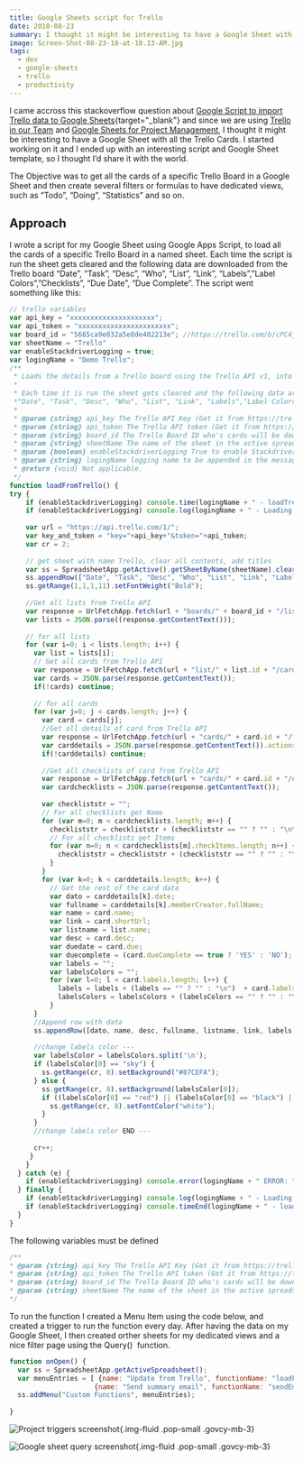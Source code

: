 ```yaml
---
title: Google Sheets script for Trello
date: 2018-08-23
summary: I thought it might be interesting to have a Google Sheet with all the Trello Cards. I started working on it and I ended up with an interesting script and Google Sheet template, so I thought I’d share it with the world.
image: Screen-Shot-08-23-18-at-10.13-AM.jpg
tags:
  - dev
  - google-sheets
  - trello
  - productivity
---
```

I came accross this stackoverflow question about [Google Script to import Trello data to Google Sheets](https://stackoverflow.com/questions/35878813/google-script-to-import-trello-data-to-google-sheets){target="_blank"} and since we are using [Trello in our Team](../trello-kanban-like-board-for-issues-and-tasks-tracking/) and [Google Sheets for Project Management](../prince2-project-management-with-google-sheets/), I thought it might be interesting to have a Google Sheet with all the Trello Cards. I started working on it and I ended up with an interesting script and Google Sheet template, so I thought I’d share it with the world.  

The Objective was to get all the cards of a specific Trello Board in a Google Sheet and then create several filters or formulas to have dedicated views, such as “Todo”, “Doing”, “Statistics” and so on.

## Approach

I wrote a script for my Google Sheet using Google Apps Script, to load all the cards of a specific Trello Board in a named sheet. Each time the script is run the sheet gets cleared and the following data are downloaded from the Trello board “Date”, “Task”, “Desc”, “Who”, “List”, “Link”, “Labels”,”Label Colors”,”Checklists”, “Due Date”, “Due Complete”. The script went something like this:

```js
// trello variables
var api_key = "xxxxxxxxxxxxxxxxxxxxx";
var api_token = "xxxxxxxxxxxxxxxxxxxxxxx";
var board_id = "5665ca9e832a5e8de402213e"; //https://trello.com/b/cPC4jGzZ/project-manager-sample-board
var sheetName = "Trello"
var enableStackdriverLogging = true;
var logingName = "Demo Trello";
/**
 * Loads the details from a Trello board using the Trello API v1, into a google sheet.
 *
 * Each time it is run the sheet gets cleared and the following data are downloaded from the Trello board 
 *"Date", "Task", "Desc", "Who", "List", "Link", "Labels","Label Colors","Checklists", "Due Date", "Due Complete"
 * 
 * @param {string} api_key The Trello API Key (Get it from https://trello.com/app-key)
 * @param {string} api_token The Trello API token (Get it from https://trello.com/app-key)
 * @param {string} board_id The Trello Board ID who's cards will be downloaded (Get it from adding ".json" at the end of the board url)
 * @param {string} sheetName The name of the sheet in the active spreadsheet to update it's rows
 * @param {boolean} enableStackdriverLogging True to enable Stackdriver Logging. Default is false
 * @param {string} logingName logging name to be appended in the message. Default is ""
 * @return {void} Not applicable.
 */
function loadFromTrello() {
try {
    if (enableStackdriverLogging) console.time(logingName + " - loadTrello");
    if (enableStackdriverLogging) console.log(logingName + " - Loading from Trello STARTED");
     
    var url = "https://api.trello.com/1/";
    var key_and_token = "key="+api_key+"&token="+api_token;    
    var cr = 2;
     
    // get sheet with name Trello, clear all contents, add titles
    var ss = SpreadsheetApp.getActive().getSheetByName(sheetName).clear();
    ss.appendRow(["Date", "Task", "Desc", "Who", "List", "Link", "Labels","Label Colors","Checklists", "Due Date", "Due Complete"]);
    ss.getRange(1,1,1,11).setFontWeight("Bold");
     
    //Get all lists from Trello API
    var response = UrlFetchApp.fetch(url + "boards/" + board_id + "/lists?cards=all&" + key_and_token);
    var lists = JSON.parse((response.getContentText()));
     
    // for all lists 
    for (var i=0; i < lists.length; i++) {
      var list = lists[i];
      // Get all cards from Trello API
      var response = UrlFetchApp.fetch(url + "list/" + list.id + "/cards?" + key_and_token);
      var cards = JSON.parse(response.getContentText());
      if(!cards) continue;
       
      // for all cards
      for (var j=0; j < cards.length; j++) {
        var card = cards[j];
        //Get all details of card from Trello API
        var response = UrlFetchApp.fetch(url + "cards/" + card.id + "/?actions=all&" + key_and_token);
        var carddetails = JSON.parse(response.getContentText()).actions;
        if(!carddetails) continue;
         
        //Get all checklists of card from Trello API
        var response = UrlFetchApp.fetch(url + "cards/" + card.id + "/checklists?action=all&" + key_and_token);
        var cardchecklists = JSON.parse(response.getContentText());
         
        var checkliststr = "";
        // For all checklists get Name
        for (var m=0; m < cardchecklists.length; m++) {
          checkliststr = checkliststr + (checkliststr == "" ? "" : "\n\n") + cardchecklists[m].name + "\n --------- \n";
          // For all checklists get Items
          for (var n=0; n < cardchecklists[m].checkItems.length; n++) {
            checkliststr = checkliststr + (checkliststr == "" ? "" : "\n") + (cardchecklists[m].checkItems[n].state == 'complete' ? "[x] ":"[ ] " ) + cardchecklists[m].checkItems[n].name;
          }
        }
        for (var k=0; k < carddetails.length; k++) {
          // Get the rest of the card data
          var dato = carddetails[k].date;
          var fullname = carddetails[k].memberCreator.fullName;
          var name = card.name;
          var link = card.shortUrl;
          var listname = list.name;
          var desc = card.desc;
          var duedate = card.due;
          var duecomplete = (card.dueComplete == true ? 'YES' : 'NO');
          var labels = "";
          var labelsColors = "";
          for (var l=0; l < card.labels.length; l++) {
            labels = labels + (labels == "" ? "" : "\n")  + card.labels[l].name;
            labelsColors = labelsColors + (labelsColors == "" ? "" : "\n")  + card.labels[l].color;
          }
      }
      //Append row with data
      ss.appendRow([dato, name, desc, fullname, listname, link, labels, labelsColors, checkliststr, duedate, duecomplete ]);
       
      //change labels color ---
      var labelsColor = labelsColors.split('\n');
      if (labelsColor[0] == "sky") {
        ss.getRange(cr, 8).setBackground("#87CEFA");
      } else {
        ss.getRange(cr, 8).setBackground(labelsColor[0]);
        if ((labelsColor[0] == "red") || (labelsColor[0] == "black") || (labelsColor[0] == "purple") || (labelsColor[0] == "green") || (labelsColor[0] == "blue")) {
          ss.getRange(cr, 8).setFontColor("white");
        }
      }
      //change labels color END ---
       
      cr++;
     }                                      
    }
  } catch (e) {
    if (enableStackdriverLogging) console.error(logingName + " ERROR: " + e);    
  } finally {
    if (enableStackdriverLogging) console.log(logingName + " - Loading from Trello ENDED");
    if (enableStackdriverLogging) console.timeEnd(logingName + " - loadTrello");
  }
}
```

The following variables must be defined

```js
/** 
* @param {string} api_key The Trello API Key (Get it from https://trello.com/app-key)
* @param {string} api_token The Trello API token (Get it from https://trello.com/app-key)
* @param {string} board_id The Trello Board ID who's cards will be downloaded (Get it from adding ".json" at the end of the board url)
* @param {string} sheetName The name of the sheet in the active spreadsheet to update it's rows
*/
```

To run the function I created a Menu Item using the code below, and created a trigger to run the function every day. After having the data on my Google Sheet, I then created orther sheets for my dedicated views and a nice filter page using the Query()  function.

```js
function onOpen() {
  var ss = SpreadsheetApp.getActiveSpreadsheet();
  var menuEntries = [ {name: "Update from Trello", functionName: "loadFromTrello"},
                     {name: "Send summary email", functionName: "sendEmail"}];
  ss.addMenu("Custom Functions", menuEntries);
 
}
```

![Project triggers screenshot](../../img/Screen-Shot-08-23-18-at-10.16-AM.jpg){.img-fluid .pop-small .govcy-mb-3}

![Google sheet query screenshot](../../img/Screen-Shot-08-23-18-at-10.11-AM-001.jpg){.img-fluid .pop-small .govcy-mb-3}